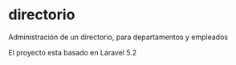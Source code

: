 # directorio
Administración de un directorio, para departamentos y empleados

El proyecto esta basado en Laravel 5.2
